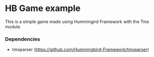 # HB Game example
This is a simple game made using Hummingird Framework with the Tmx module.

### Dependencies
 * tmxparser (https://github.com/Hummingbird-Framework/tmxparser)
